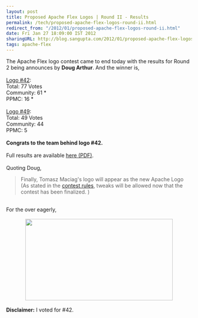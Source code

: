 ```yaml
---
layout: post
title: Proposed Apache Flex Logos | Round II - Results
permalink: /tech/proposed-apache-flex-logos-round-ii.html
redirect_from: "/2012/01/proposed-apache-flex-logos-round-ii.html"
date: Fri Jan 27 18:09:00 IST 2012
sharingURL: http://blog.sangupta.com/2012/01/proposed-apache-flex-logos-round-ii.html
tags: apache-flex
---
```

The Apache Flex logo contest came to end today with the results for Round 2 being announces by 
<b>Doug Arthur</b>. And the winner is,
<br>
<br>
<a href="http://s.apache.org/af-logo-42">Logo #42</a>:
<br>Total: 77 Votes
<br>Community: 61 *
<br>PPMC: 16 *
<br>
<br>
<a href="http://s.apache.org/af-logo-49">Logo #49</a>:
<br>Total: 49 Votes
<br>Community: 44
<br>PPMC: 5
<br>
<br>
<b>Congrats to the team behind logo #42.</b>
<br>
<br>Full results are available 
<a href="http://people.apache.org/~dougarthur/apache_flex_logo_votes_round2.pdf">here (PDF)</a>.
<br>
<br>Quoting Doug,
<br>
<blockquote>
    Finally, Tomasz Maciag's logo will appear as the new Apache Logo (As stated in the 
    <a href="http://incubator.apache.org/flex/logo-contest.html">contest rules</a>, tweaks will be allowed now that the contest has been finalized. )
</blockquote>
<br>For the over eagerly,
<br>
<br>
<div class="separator" style="clear: both; text-align: center;">
    <a href="http://www.fusecollective.com/apache-flex/apache-flex-fusecollective_v2.jpg" imageanchor="1" style="margin-left: 1em; margin-right: 1em;"><img border="0" height="221" src="http://www.fusecollective.com/apache-flex/apache-flex-fusecollective_v2.jpg" width="400"></a>
</div>
<br>
<b>Disclaimer:</b> I voted for #42.
